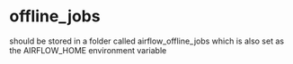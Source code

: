 # offline_jobs

should be stored in a folder called airflow_offline_jobs
which is also set as the AIRFLOW_HOME environment variable

